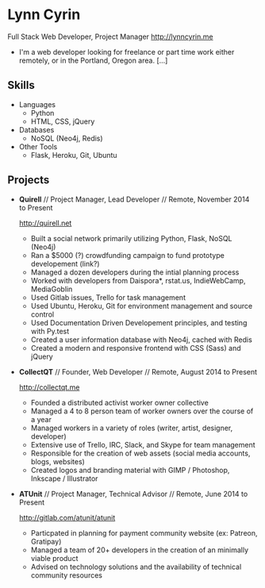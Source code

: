 Lynn Cyrin
===========

Full Stack Web Developer, Project Manager
<http://lynncyrin.me>

* I'm a web developer looking for freelance or part time work either remotely, or in the Portland, Oregon area. [...]


Skills
------

*   Languages
    -   Python
    -   HTML, CSS, jQuery
*   Databases
    -   NoSQL (Neo4j, Redis)
*   Other Tools
    -   Flask, Heroku, Git, Ubuntu

Projects
--------

*   **Quirell** // Project Manager, Lead Developer // Remote, November 2014 to Present
   
    <http://quirell.net>
    
    -   Built a social network primarily utilizing Python, Flask, NoSQL (Neo4j)
    -   Ran a $5000 (?) crowdfunding campaign to fund prototype developement (link?)
    -   Managed a dozen developers during the intial planning process
    -   Worked with developers from Daispora*, rstat.us, IndieWebCamp, MediaGoblin
    -   Used Gitlab issues, Trello for task management
    -   Used Ubuntu, Heroku, Git for environment management and source control
    -   Used Documentation Driven Developement principles, and testing with Py.test
    -   Created a user information database with Neo4j, cached with Redis
    -   Created a modern and responsive frontend with CSS (Sass) and jQuery

*   **CollectQT** // Founder, Web Developer // Remote, August 2014 to Present

    <http://collectqt.me>
    
    * Founded a distributed activist worker owner collective
    * Managed a 4 to 8 person team of worker owners over the course of a year
    * Managed workers in a variety of roles (writer, artist, designer, developer)
    * Extensive use of Trello, IRC, Slack, and Skype for team management
    * Responsible for the creation of web assets (social media accounts, blogs, websites)
    * Created logos and branding material with GIMP / Photoshop, Inkscape / Illustrator

*   **ATUnit** // Project Manager, Technical Advisor // Remote, June 2014 to Present

    <http://gitlab.com/atunit/atunit>
    
    * Particpated in planning for payment community website (ex: Patreon, Gratipay)
    * Managed a team of 20+ developers in the creation of an minimally viable product
    * Advised on technology solutions and the availability of technical community resources
